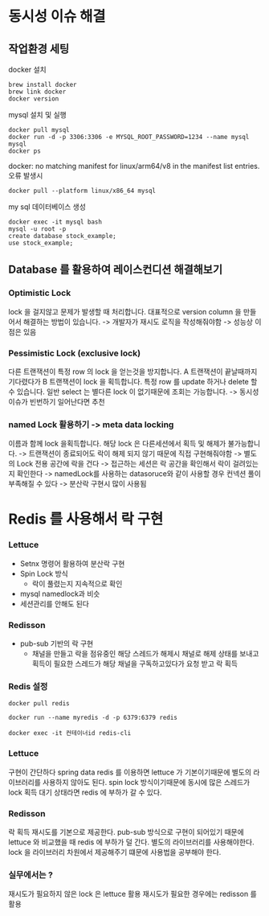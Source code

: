 # 동시성 이슈 해결

## 작업환경 세팅

docker 설치
````
brew install docker
brew link docker
docker version
````

mysql 설치 및 실행
````
docker pull mysql
docker run -d -p 3306:3306 -e MYSQL_ROOT_PASSWORD=1234 --name mysql mysql
docker ps
````

docker: no matching manifest for linux/arm64/v8 in the manifest list entries. 
오류 발생시
````
docker pull --platform linux/x86_64 mysql
````

my sql 데이터베이스 생성
````
docker exec -it mysql bash
mysql -u root -p
create database stock_example;
use stock_example;
````


## Database 를 활용하여 레이스컨디션 해결해보기

### Optimistic Lock
lock 을 걸지않고 문제가 발생할 때 처리합니다.
대표적으로 version column 을 만들어서 해결하는 방법이 있습니다.
-> 개발자가 재시도 로직을 작성해줘야함
-> 성능상 이점은 있음

### Pessimistic Lock (exclusive lock)
다른 트랜잭션이 특정 row 의 lock 을 얻는것을 방지합니다.
A 트랜잭션이 끝날때까지 기다렸다가 B 트랜잭션이 lock 을 획득합니다.
특정 row 를 update 하거나 delete 할 수 있습니다.
일반 select 는 별다른 lock 이 없기때문에 조회는 가능합니다.
-> 동시성 이슈가 빈번하기 일어난다면 추천 

### named Lock 활용하기 -> meta data locking
이름과 함께 lock 을획득합니다. 해당 lock 은 다른세션에서 획득 및 해제가 불가능합니다.
-> 트랜잭션이 종료되어도 락이 해제 되지 않기 때문에 직접 구현해줘야함 
-> 별도의 Lock 전용 공간에 락을 건다
-> 접근하는 세션은 락 공간을 확인해서 락이 걸려있는지 확인한다
-> namedLock를 사용하는 datasoruce와 같이 사용할 경우 컨넥션 풀이 부족해질 수 있다
-> 분산락 구현시 많이 사용됨 


# Redis 를 사용해서 락 구현

### Lettuce
- Setnx 명령어 활용하여 분산락 구현
- Spin Lock 방식
  - 락이 풀렸는지 지속적으로 확인 
- mysql namedlock과 비슷
- 세션관리를 안해도 된다 

### Redisson
- pub-sub 기반의 락 구현
  - 채널을 만들고 락을 점유중인 해당 스레드가 해제시 채널로 해제 상태를 보내고 획득이 필요한 스레드가 해당 채널을 구독하고있다가 요청 받고 락 획득 
  

### Redis 설정

````
docker pull redis

docker run --name myredis -d -p 6379:6379 redis

docker exec -it 컨테이너id redis-cli
````

### Lettuce
구현이 간단하다
spring data redis 를 이용하면 lettuce 가 기본이기때문에 별도의 라이브러리를 사용하지 않아도 된다.
spin lock 방식이기때문에 동시에 많은 스레드가 lock 획득 대기 상태라면 redis 에 부하가 갈 수 있다.

### Redisson
락 획득 재시도를 기본으로 제공한다.
pub-sub 방식으로 구현이 되어있기 때문에 lettuce 와 비교했을 때 redis 에 부하가 덜 간다.
별도의 라이브러리를 사용해야한다.
lock 을 라이브러리 차원에서 제공해주기 떄문에 사용법을 공부해야 한다.


### 실무에서는 ?
재시도가 필요하지 않은 lock 은 lettuce 활용
재시도가 필요한 경우에는 redisson 를 활용
